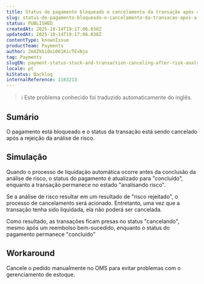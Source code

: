 ```yaml
---
title: Status de pagamento bloqueado e cancelamento da transação após a rejeição da análise de risco
slug: status-de-pagamento-bloqueado-e-cancelamento-da-transacao-apos-a-rejeicao-da-analise-de-risco
status: PUBLISHED
createdAt: 2025-10-14T19:17:06.038Z
updatedAt: 2025-10-14T19:17:06.038Z
contentType: knownIssue
productTeam: Payments
author: 2mXZkbi0oi061KicTExNjo
tag: Payments
slugEN: payment-status-stuck-and-transaction-canceling-after-risk-analysis-rejected
locale: pt
kiStatus: Backlog
internalReference: 1163213
---
```


>ℹ️ Este problema conhecido foi traduzido automaticamente do inglês.

## Sumário


O pagamento está bloqueado e o status da transação está sendo cancelado após a rejeição da análise de risco.

## Simulação


Quando o processo de liquidação automática ocorre antes da conclusão da análise de risco, o status do pagamento é atualizado para "concluído", enquanto a transação permanece no estado "analisando risco".

Se a análise de risco resultar em um resultado de "risco rejeitado", o processo de cancelamento será acionado. Entretanto, uma vez que a transação tenha sido liquidada, ela não poderá ser cancelada.

Como resultado, as transações ficam presas no status "cancelando", mesmo após um reembolso bem-sucedido, enquanto o status do pagamento permanece "concluído"
## Workaround



Cancele o pedido manualmente no OMS para evitar problemas com o gerenciamento de estoque.



